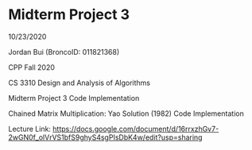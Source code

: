 # Midterm Project 3
10/23/2020

Jordan Bui (BroncoID: 011821368)

CPP Fall 2020

CS 3310 Design and Analysis of Algorithms

Midterm Project 3 Code Implementation

Chained Matrix Multiplication: Yao Solution (1982) Code Implementation

Lecture Link: https://docs.google.com/document/d/16rrxzhGv7-2wGN0f_olVrVS1bfS9ghyS4sgPIsDbK4w/edit?usp=sharing


